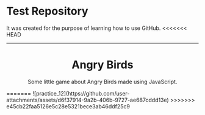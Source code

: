 # Test Repository
It was created for the purpose of learning how to use GitHub.
<<<<<<< HEAD
<hr>
<h1 align=center>Angry Birds</h1>
<p align=center>Some little game about Angry Birds made using JavaScript.</p>
=======
![practice_12](https://github.com/user-attachments/assets/d6f37914-9a2b-406b-9727-ae687cddd13e)
>>>>>>> e45cb22faa5126e5c28e5321bece3ab46ddf25c9
